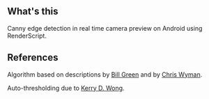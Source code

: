 What's this
-----------

Canny edge detection in real time camera preview on Android using RenderScript.

References
----------

Algorithm based on descriptions by [Bill Green](http://dasl.mem.drexel.edu/alumni/bGreen/www.pages.drexel.edu/_weg22/can_tut.html) and by [Chris Wyman](http://homepage.cs.uiowa.edu/~cwyman/classes/spring08-22C251/homework/canny.pdf).

Auto-thresholding due to [Kerry D. Wong](http://www.kerrywong.com/2009/05/07/canny-edge-detection-auto-thresholding/).

